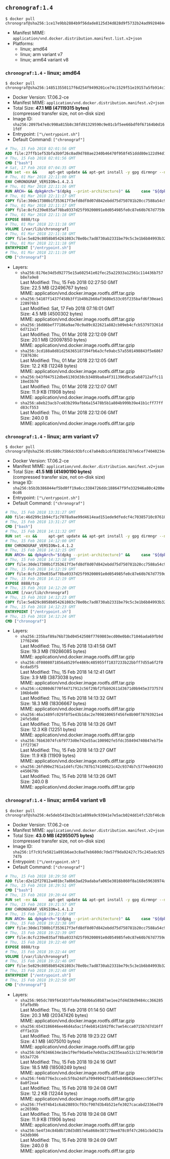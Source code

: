 ## `chronograf:1.4`

```console
$ docker pull chronograf@sha256:1ce17e9bb2884b9f56dade8125d34d828d9f5732b24ad992848440f9eba0d7c4
```

-	Manifest MIME: `application/vnd.docker.distribution.manifest.list.v2+json`
-	Platforms:
	-	linux; amd64
	-	linux; arm variant v7
	-	linux; arm64 variant v8

### `chronograf:1.4` - linux; amd64

```console
$ docker pull chronograf@sha256:148513550117f6d254f9499201ce74c1529f51e19157a5fb914c1baa5c9281d5
```

-	Docker Version: 17.06.2-ce
-	Manifest MIME: `application/vnd.docker.distribution.manifest.v2+json`
-	Total Size: **47.1 MB (47119315 bytes)**  
	(compressed transfer size, not on-disk size)
-	Image ID: `sha256:2097b47e8c998a815b8c38fd91329590c9e01cbf5ee66bdf0f67164b0d161fdf`
-	Entrypoint: `["\/entrypoint.sh"]`
-	Default Command: `["chronograf"]`

```dockerfile
# Thu, 15 Feb 2018 02:01:56 GMT
ADD file:27ffb1ef53bfa3b9f26c0ad9d788ae2340b46470f958f451ddd80e122d94d100 in / 
# Thu, 15 Feb 2018 02:01:56 GMT
CMD ["bash"]
# Sat, 17 Feb 2018 07:04:35 GMT
RUN set -ex &&     apt-get update && apt-get install -y gpg dirmngr --no-install-recommends &&     rm -rf /var/lib/apt/lists/* &&     for key in         05CE15085FC09D18E99EFB22684A14CF2582E0C5 ;     do         gpg --keyserver ha.pool.sks-keyservers.net --recv-keys "$key" ||         gpg --keyserver pgp.mit.edu --recv-keys "$key" ||         gpg --keyserver keyserver.pgp.com --recv-keys "$key" ;     done
# Thu, 01 Mar 2018 22:11:00 GMT
ENV CHRONOGRAF_VERSION=1.4.2.1
# Thu, 01 Mar 2018 22:11:16 GMT
RUN ARCH= && dpkgArch="$(dpkg --print-architecture)" &&     case "${dpkgArch##*-}" in       amd64) ARCH='amd64';;       arm64) ARCH='arm64';;       armhf) ARCH='armhf';;       armel) ARCH='armel';;       *)     echo "Unsupported architecture: ${dpkgArch}"; exit 1;;     esac &&     set -x &&     apt-get update && apt-get install -y ca-certificates curl --no-install-recommends &&     rm -rf /var/lib/apt/lists/* &&     curl -SLO "https://dl.influxdata.com/chronograf/releases/chronograf_${CHRONOGRAF_VERSION}_${ARCH}.deb.asc" &&     curl -SLO "https://dl.influxdata.com/chronograf/releases/chronograf_${CHRONOGRAF_VERSION}_${ARCH}.deb" &&     gpg --batch --verify chronograf_${CHRONOGRAF_VERSION}_${ARCH}.deb.asc chronograf_${CHRONOGRAF_VERSION}_${ARCH}.deb &&     dpkg -i chronograf_${CHRONOGRAF_VERSION}_${ARCH}.deb &&     rm -f chronograf_${CHRONOGRAF_VERSION}_${ARCH}.deb* &&     apt-get purge -y --auto-remove $buildDeps
# Thu, 01 Mar 2018 22:11:17 GMT
COPY file:30de17380b1f353617f3efd8df8d07d842ebdd75d750781b20cc7588a54c918d in /usr/share/chronograf/LICENSE 
# Thu, 01 Mar 2018 22:11:17 GMT
COPY file:8cfc239e035af78ba9337d25f99200091e0d054985fe0c87e60b767d7759d99d in /usr/share/chronograf/agpl-3.0.md 
# Thu, 01 Mar 2018 22:11:18 GMT
EXPOSE 8888/tcp
# Thu, 01 Mar 2018 22:11:18 GMT
VOLUME [/var/lib/chronograf]
# Thu, 01 Mar 2018 22:11:18 GMT
COPY file:5e829c8058b054261083c78e0bc7ad8730ab2331be79c5c3e1b6b84993b3224b in /entrypoint.sh 
# Thu, 01 Mar 2018 22:11:18 GMT
ENTRYPOINT ["/entrypoint.sh"]
# Thu, 01 Mar 2018 22:11:19 GMT
CMD ["chronograf"]
```

-	Layers:
	-	`sha256:8176e34d5d92775e15a602541e02fec25a22933a12561c114436b757b8e7a9e8`  
		Last Modified: Thu, 15 Feb 2018 02:27:50 GMT  
		Size: 22.5 MB (22496767 bytes)  
		MIME: application/vnd.docker.image.rootfs.diff.tar.gzip
	-	`sha256:54107f1437f450b3ff1b49b2b60af3608e533c05f235bafd6f30eae1228976b3`  
		Last Modified: Sat, 17 Feb 2018 07:16:01 GMT  
		Size: 4.5 MB (4500302 bytes)  
		MIME: application/vnd.docker.image.rootfs.diff.tar.gzip
	-	`sha256:16d86bef77186a9ae70c9a89c822621a882cb09eb4cfcb537973261d6d712a1f`  
		Last Modified: Thu, 01 Mar 2018 22:12:09 GMT  
		Size: 20.1 MB (20097850 bytes)  
		MIME: application/vnd.docker.image.rootfs.diff.tar.gzip
	-	`sha256:3cd188a8d81d256365187394fb6a3cfe9abc57a5501498843f5e68677287638c`  
		Last Modified: Thu, 01 Mar 2018 22:12:05 GMT  
		Size: 12.2 KB (12248 bytes)  
		MIME: application/vnd.docker.image.rootfs.diff.tar.gzip
	-	`sha256:b43f047512dbe61303d38cb3489ba0a4f311396d9ca5ab8712affc1118ed3b70`  
		Last Modified: Thu, 01 Mar 2018 22:12:07 GMT  
		Size: 11.9 KB (11908 bytes)  
		MIME: application/vnd.docker.image.rootfs.diff.tar.gzip
	-	`sha256:a8eb23acb7ce83b299afbb6a15478b5b1a804b999b39e41b1cff77ffd83cf553`  
		Last Modified: Thu, 01 Mar 2018 22:12:06 GMT  
		Size: 240.0 B  
		MIME: application/vnd.docker.image.rootfs.diff.tar.gzip

### `chronograf:1.4` - linux; arm variant v7

```console
$ docker pull chronograf@sha256:05c680c75b6dc93bfcc47a04db1c6f8285b1707e6cef74040234c29a7ffeb468
```

-	Docker Version: 17.06.2-ce
-	Manifest MIME: `application/vnd.docker.distribution.manifest.v2+json`
-	Total Size: **41.5 MB (41490190 bytes)**  
	(compressed transfer size, not on-disk size)
-	Image ID: `sha256:b5b3b386844ef5bd0ff19a6cc3384726ddc188647f9fe332946a80c4200e0cd6`
-	Entrypoint: `["\/entrypoint.sh"]`
-	Default Command: `["chronograf"]`

```dockerfile
# Thu, 15 Feb 2018 13:31:27 GMT
ADD file:46d299c1b94cf1c7078a9ae99d4614ead151ede9dfedcf4c70385710c07610bc in / 
# Thu, 15 Feb 2018 13:31:27 GMT
CMD ["bash"]
# Thu, 15 Feb 2018 14:11:32 GMT
RUN set -ex &&     apt-get update && apt-get install -y gpg dirmngr --no-install-recommends &&     rm -rf /var/lib/apt/lists/* &&     for key in         05CE15085FC09D18E99EFB22684A14CF2582E0C5 ;     do         gpg --keyserver ha.pool.sks-keyservers.net --recv-keys "$key" ||         gpg --keyserver pgp.mit.edu --recv-keys "$key" ||         gpg --keyserver keyserver.pgp.com --recv-keys "$key" ;     done
# Thu, 15 Feb 2018 14:12:00 GMT
ENV CHRONOGRAF_VERSION=1.4.1.2
# Thu, 15 Feb 2018 14:12:15 GMT
RUN ARCH= && dpkgArch="$(dpkg --print-architecture)" &&     case "${dpkgArch##*-}" in       amd64) ARCH='amd64';;       arm64) ARCH='arm64';;       armhf) ARCH='armhf';;       armel) ARCH='armel';;       *)     echo "Unsupported architecture: ${dpkgArch}"; exit 1;;     esac &&     set -x &&     apt-get update && apt-get install -y ca-certificates curl --no-install-recommends &&     rm -rf /var/lib/apt/lists/* &&     curl -SLO "https://dl.influxdata.com/chronograf/releases/chronograf_${CHRONOGRAF_VERSION}_${ARCH}.deb.asc" &&     curl -SLO "https://dl.influxdata.com/chronograf/releases/chronograf_${CHRONOGRAF_VERSION}_${ARCH}.deb" &&     gpg --batch --verify chronograf_${CHRONOGRAF_VERSION}_${ARCH}.deb.asc chronograf_${CHRONOGRAF_VERSION}_${ARCH}.deb &&     dpkg -i chronograf_${CHRONOGRAF_VERSION}_${ARCH}.deb &&     rm -f chronograf_${CHRONOGRAF_VERSION}_${ARCH}.deb* &&     apt-get purge -y --auto-remove $buildDeps
# Thu, 15 Feb 2018 14:12:18 GMT
COPY file:30de17380b1f353617f3efd8df8d07d842ebdd75d750781b20cc7588a54c918d in /usr/share/chronograf/LICENSE 
# Thu, 15 Feb 2018 14:12:19 GMT
COPY file:8cfc239e035af78ba9337d25f99200091e0d054985fe0c87e60b767d7759d99d in /usr/share/chronograf/agpl-3.0.md 
# Thu, 15 Feb 2018 14:12:19 GMT
EXPOSE 8888/tcp
# Thu, 15 Feb 2018 14:12:20 GMT
VOLUME [/var/lib/chronograf]
# Thu, 15 Feb 2018 14:12:23 GMT
COPY file:5e829c8058b054261083c78e0bc7ad8730ab2331be79c5c3e1b6b84993b3224b in /entrypoint.sh 
# Thu, 15 Feb 2018 14:12:23 GMT
ENTRYPOINT ["/entrypoint.sh"]
# Thu, 15 Feb 2018 14:12:24 GMT
CMD ["chronograf"]
```

-	Layers:
	-	`sha256:235baf89a76b73bd04542508f7769803ecd00e0b8c71046ada69fb9d17f02496`  
		Last Modified: Thu, 15 Feb 2018 13:41:58 GMT  
		Size: 19.3 MB (19286085 bytes)  
		MIME: application/vnd.docker.image.rootfs.diff.tar.gzip
	-	`sha256:df0808071856a8529fe4869c485955ff1837233b22bbff7d55a6f2f06cdad5f5`  
		Last Modified: Thu, 15 Feb 2018 14:12:41 GMT  
		Size: 3.9 MB (3873038 bytes)  
		MIME: application/vnd.docker.image.rootfs.diff.tar.gzip
	-	`sha256:c42080d6770f44717912c56f29bf2fbb92611d3671d0b945e373757d106b6e00`  
		Last Modified: Thu, 15 Feb 2018 14:13:32 GMT  
		Size: 18.3 MB (18306667 bytes)  
		MIME: application/vnd.docker.image.rootfs.diff.tar.gzip
	-	`sha256:46a1489fc029f8f5e43b1dac2e709810065f456fe8b90f78793921e424fe5d8d`  
		Last Modified: Thu, 15 Feb 2018 14:13:26 GMT  
		Size: 12.3 KB (12251 bytes)  
		MIME: application/vnd.docker.image.rootfs.diff.tar.gzip
	-	`sha256:76b63074fc6f9773d0e742e55ac100902fe5fdc358494740847eb75e1ff27367`  
		Last Modified: Thu, 15 Feb 2018 14:13:27 GMT  
		Size: 11.9 KB (11909 bytes)  
		MIME: application/vnd.docker.image.rootfs.diff.tar.gzip
	-	`sha256:26fd90e2761a1d4fcf26c787b174100621c42c9374b7c5774e0d4193e450679b`  
		Last Modified: Thu, 15 Feb 2018 14:13:26 GMT  
		Size: 240.0 B  
		MIME: application/vnd.docker.image.rootfs.diff.tar.gzip

### `chronograf:1.4` - linux; arm64 variant v8

```console
$ docker pull chronograf@sha256:4e5deb541be2b1e1a899a9c93941e7e5acb024dd14fc52bf46c8dc5e32835f72
```

-	Docker Version: 17.06.2-ce
-	Manifest MIME: `application/vnd.docker.distribution.manifest.v2+json`
-	Total Size: **43.0 MB (42955075 bytes)**  
	(compressed transfer size, not on-disk size)
-	Image ID: `sha256:1f7c91fe5821a891b6ae3c8ad7eb680dc7de57f9da92427c75c245adc925747b`
-	Entrypoint: `["\/entrypoint.sh"]`
-	Default Command: `["chronograf"]`

```dockerfile
# Thu, 15 Feb 2018 18:29:50 GMT
ADD file:d2e12f27812a401bc7a8b63ad29adabafa065e3016b860f8a168e59638974a1b in / 
# Thu, 15 Feb 2018 18:29:51 GMT
CMD ["bash"]
# Thu, 15 Feb 2018 19:20:44 GMT
RUN set -ex &&     apt-get update && apt-get install -y gpg dirmngr --no-install-recommends &&     rm -rf /var/lib/apt/lists/* &&     for key in         05CE15085FC09D18E99EFB22684A14CF2582E0C5 ;     do         gpg --keyserver ha.pool.sks-keyservers.net --recv-keys "$key" ||         gpg --keyserver pgp.mit.edu --recv-keys "$key" ||         gpg --keyserver keyserver.pgp.com --recv-keys "$key" ;     done
# Thu, 15 Feb 2018 19:21:57 GMT
ENV CHRONOGRAF_VERSION=1.4.1.2
# Thu, 15 Feb 2018 19:22:37 GMT
RUN ARCH= && dpkgArch="$(dpkg --print-architecture)" &&     case "${dpkgArch##*-}" in       amd64) ARCH='amd64';;       arm64) ARCH='arm64';;       armhf) ARCH='armhf';;       armel) ARCH='armel';;       *)     echo "Unsupported architecture: ${dpkgArch}"; exit 1;;     esac &&     set -x &&     apt-get update && apt-get install -y ca-certificates curl --no-install-recommends &&     rm -rf /var/lib/apt/lists/* &&     curl -SLO "https://dl.influxdata.com/chronograf/releases/chronograf_${CHRONOGRAF_VERSION}_${ARCH}.deb.asc" &&     curl -SLO "https://dl.influxdata.com/chronograf/releases/chronograf_${CHRONOGRAF_VERSION}_${ARCH}.deb" &&     gpg --batch --verify chronograf_${CHRONOGRAF_VERSION}_${ARCH}.deb.asc chronograf_${CHRONOGRAF_VERSION}_${ARCH}.deb &&     dpkg -i chronograf_${CHRONOGRAF_VERSION}_${ARCH}.deb &&     rm -f chronograf_${CHRONOGRAF_VERSION}_${ARCH}.deb* &&     apt-get purge -y --auto-remove $buildDeps
# Thu, 15 Feb 2018 19:22:38 GMT
COPY file:30de17380b1f353617f3efd8df8d07d842ebdd75d750781b20cc7588a54c918d in /usr/share/chronograf/LICENSE 
# Thu, 15 Feb 2018 19:22:39 GMT
COPY file:8cfc239e035af78ba9337d25f99200091e0d054985fe0c87e60b767d7759d99d in /usr/share/chronograf/agpl-3.0.md 
# Thu, 15 Feb 2018 19:22:40 GMT
EXPOSE 8888/tcp
# Thu, 15 Feb 2018 19:22:44 GMT
VOLUME [/var/lib/chronograf]
# Thu, 15 Feb 2018 19:22:46 GMT
COPY file:5e829c8058b054261083c78e0bc7ad8730ab2331be79c5c3e1b6b84993b3224b in /entrypoint.sh 
# Thu, 15 Feb 2018 19:22:48 GMT
ENTRYPOINT ["/entrypoint.sh"]
# Thu, 15 Feb 2018 19:22:50 GMT
CMD ["chronograf"]
```

-	Layers:
	-	`sha256:905dc789f64103ffa9af0dd66a58b87ae1ee2fd4d38d9484cc3662855fafbd9b`  
		Last Modified: Thu, 15 Feb 2018 01:14:50 GMT  
		Size: 20.3 MB (20347426 bytes)  
		MIME: application/vnd.docker.image.rootfs.diff.tar.gzip
	-	`sha256:6543186046ee46d4a5ac1f4eb8141b92f0c7ae54cca0715b7d7d16ffdff1e31b`  
		Last Modified: Thu, 15 Feb 2018 19:23:22 GMT  
		Size: 4.1 MB (4075010 bytes)  
		MIME: application/vnd.docker.image.rootfs.diff.tar.gzip
	-	`sha256:b6f6346634e18e1f9ef9da45e7e0d3ac24235eaa512c1274c903bf30b53a7726`  
		Last Modified: Thu, 15 Feb 2018 19:24:16 GMT  
		Size: 18.5 MB (18508249 bytes)  
		MIME: application/vnd.docker.image.rootfs.diff.tar.gzip
	-	`sha256:f44b776e3ccedc5f0a24dfa70949042f3ab5e840b626aeecc50f37ec8a0f2ea4`  
		Last Modified: Thu, 15 Feb 2018 19:24:08 GMT  
		Size: 12.2 KB (12244 bytes)  
		MIME: application/vnd.docker.image.rootfs.diff.tar.gzip
	-	`sha256:7fe974b41c6ab28893cf93cf907d3b4b521efe3027cacabd2336ed70ac26596b`  
		Last Modified: Thu, 15 Feb 2018 19:24:08 GMT  
		Size: 11.9 KB (11906 bytes)  
		MIME: application/vnd.docker.image.rootfs.diff.tar.gzip
	-	`sha256:5e4f34c84b8b728d3d857e6a868e387278ee878c0f47c2661cbd423a543db906`  
		Last Modified: Thu, 15 Feb 2018 19:24:09 GMT  
		Size: 240.0 B  
		MIME: application/vnd.docker.image.rootfs.diff.tar.gzip
